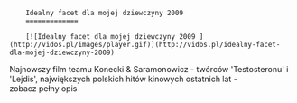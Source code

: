 
        Idealny facet dla mojej dziewczyny 2009 
        =============
        
        [![Idealny facet dla mojej dziewczyny 2009 ](http://vidos.pl/images/player.gif)](http://vidos.pl/idealny-facet-dla-mojej-dziewczyny-2009)
        
        
 Najnowszy film teamu Konecki & Saramonowicz - twórców 'Testosteronu' i 'Lejdis', największych polskich hitów kinowych ostatnich lat - zobacz pełny opis
    